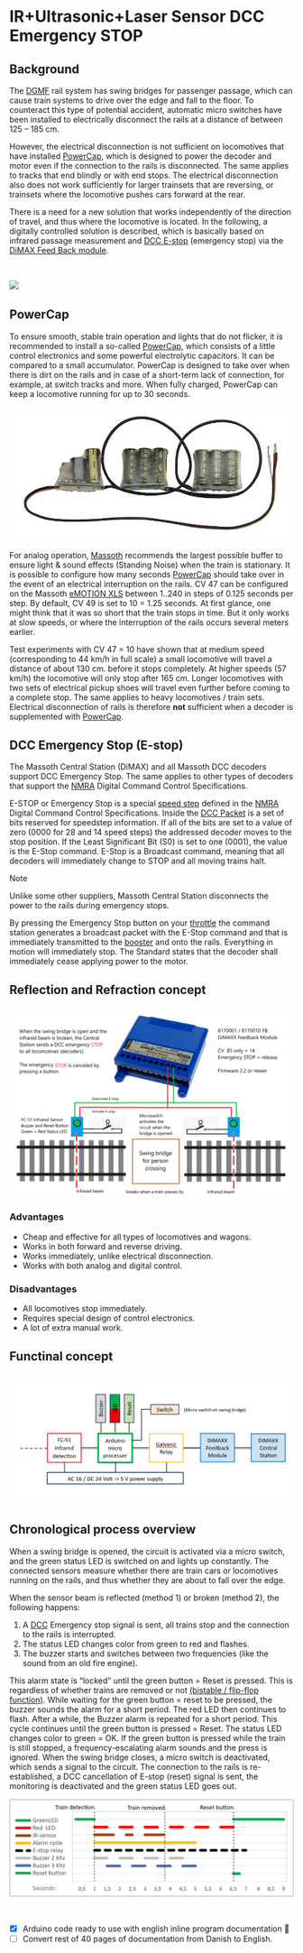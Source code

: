 # IR+Ultrasonic+Laser Sensor DCC Emergency STOP

## Background
The [DGMF](https://danskgmodelforening.dk/) rail system has swing bridges for passenger passage, which can cause train systems to drive over the edge and fall to the floor. To counteract this type of potential accident, automatic micro switches have been installed to electrically disconnect the rails at a distance of between 125 – 185 cm.

However, the electrical disconnection is not sufficient on locomotives that have installed [PowerCap](/image/Massoth-PowerCap-micro.jpg), which is designed to power the decoder and motor even if the connection to the rails is disconnected. The same applies to tracks that end blindly or with end stops. The electrical disconnection also does not work sufficiently for larger trainsets that are reversing, or trainsets where the locomotive pushes cars forward at the rear.

There is a need for a new solution that works independently of the direction of travel, and thus where the locomotive is located. In the following, a digitally controlled solution is described, which is basically based on infrared passage measurement and [DCC E-stop](https://dccwiki.com/E-Stop) (emergency stop) via the [DiMAX Feed Back module](/image/Massoth-8170010-Dimax-FB-Feedback-module.jpg).

<br/>

![](/image/Swing%20bridge%20open%20and%20close.png)

## PowerCap
To ensure smooth, stable train operation and lights that do not flicker, it is recommended to install a so-called [PowerCap](/image/Massoth-PowerCap-micro.jpg), which consists of a little control electronics and some powerful electrolytic capacitors. It can be compared to a small accumulator. PowerCap is designed to take over when there is dirt on the rails and in case of a short-term lack of connection, for example, at switch tracks and more. When fully charged, PowerCap can keep a locomotive running for up to 30 seconds.

![](/image/Massoth-PowerCap-micro.jpg)

For analog operation, [Massoth](https://www.massoth.de/en/) recommends the largest possible buffer to ensure light & sound effects (Standing Noise) when the train is stationary.
It is possible to configure how many seconds  [PowerCap](/image/Massoth-PowerCap-micro.jpg) should take over in the event of an electrical interruption on the rails. CV 47 can be configured on the Massoth [eMOTION XLS](/image/massoth-emotion-xls-sound-decoder.jpg) between 1..240 in steps of 0.125 seconds per step. By default, CV 49 is set to 10 = 1.25 seconds. At first glance, one might think that it was so short that the train stops in time. But it only works at slow speeds, or where the interruption of the rails occurs several meters earlier.

Test experiments with CV 47 = 10 have shown that at medium speed (corresponding to 44 km/h in full scale) a small locomotive will travel a distance of about 130 cm. before it stops completely. At higher speeds (57 km/h) the locomotive will only stop after 165 cm. Longer locomotives with two sets of electrical pickup shoes will travel even further before coming to a complete stop. The same applies to heavy locomotives / train sets. Electrical disconnection of rails is therefore **not** sufficient when a decoder is supplemented with [PowerCap](/image/Massoth-PowerCap-micro.jpg).

## DCC Emergency Stop (E-stop)
The Massoth Central Station (DiMAX) and all Massoth DCC decoders support DCC Emergency Stop. The same applies to other types of decoders that support the [NMRA](https://dccwiki.com/NMRA) Digital Command Control Specifications.

E-STOP or Emergency Stop is a special [speed step](https://dccwiki.com/Speed_Steps) defined in the [NMRA](https://dccwiki.com/NMRA) Digital Command Control Specifications. Inside the [DCC Packet](https://dccwiki.com/Digital_Packet) is a set of bits reserved for speedstep information. If all of the bits are set to a value of zero (0000 for 28 and 14 speed steps) the addressed decoder moves to the stop position.
If the Least Significant Bit (S0) is set to one (0001), the value is the E-Stop command. E-Stop is a Broadcast command, meaning that all decoders will immediately change to STOP and all moving trains halt.

> [!NOTE]
Unlike some other suppliers, Massoth Central Station disconnects the power to the rails during emergency stops.

By pressing the Emergency Stop button on your [throttle](https://dccwiki.com/Throttle) the command station generates a broadcast packet with the E-Stop command and that is immediately transmitted to the [booster](https://dccwiki.com/Booster) and onto the rails. Everything in motion will immediately stop. The Standard states that the decoder shall immediately cease applying power to the motor.

## Reflection and Refraction concept
![](/image/Infrared%20break%20beam%20solution.png)

### Advantages 
* Cheap and effective for all types of locomotives and wagons.
* Works in both forward and reverse driving.
* Works immediately, unlike electrical disconnection.
* Works with both analog and digital control. 

### Disadvantages
* All locomotives stop immediately.
* Requires special design of control electronics.
* A lot of extra manual work.


## Functinal concept

![](/image/Functional%20concept.png)

## Chronological process overview
When a swing bridge is opened, the circuit is activated via a micro switch, and the green status LED is switched on and lights up constantly. The connected sensors measure whether there are train cars or locomotives running on the rails, and thus whether they are about to fall over the edge.

When the sensor beam is reflected (method 1) or broken (method 2), the following happens:
1. A [DCC](https://en.wikipedia.org/wiki/Digital_Command_Control) Emergency stop signal is sent, all trains stop and the connection to the rails is interrupted.
2. The status LED changes color from green to red and flashes.
3. The buzzer starts and switches between two frequencies (like the sound from an old fire engine).

This alarm state is “locked” until the green button = Reset is pressed. This is regardless of whether trains are removed or not [(bistable / flip-flop function)](https://en.wikipedia.org/wiki/Flip-flop_(electronics)). While waiting for the green button = reset to be pressed, the buzzer sounds the alarm for a short period. The red LED then continues to flash. After a while, the Buzzer alarm is repeated for a short period. This cycle continues until the green button is pressed = Reset. The status LED changes color to green = OK. If the green button is pressed while the train is still stopped, a frequency-escalating alarm sounds and the press is ignored. When the swing bridge closes, a micro switch is deactivated, which sends a signal to the circuit. The connection to the rails is re-established, a DCC cancellation of E-stop (reset) signal is sent, the monitoring is deactivated and the green status LED goes out.

![](/image/Chronological%20Process%20Overview.png)

<br/>

- [X] Arduino code ready to use with english inline program documentation :tada:
- [ ] Convert rest of 40 pages of documentation from Danish to English. 
